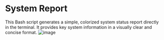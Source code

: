 # System Report
This Bash script generates a simple, colorized system status report directly in the terminal. It provides key system information in a visually clear and concise format.
![image](https://github.com/PiotrLehmann/Bash/assets/75128090/b2ec5be9-3ffa-4148-8e2c-1c87d226fb1a)
